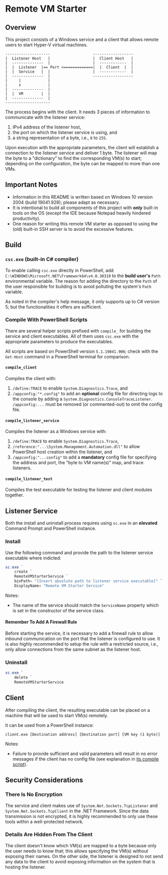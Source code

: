 # Remote VM Starter

## Overview

This project consists of a Windows service and a client that allows remote users to start Hyper-V virtual machines.

```
--------------------                   ------------------
|  Listener Host   |                   |  Client Host   |
|  --------------  |                   |  ------------  |
|  |  Listener  |== Port <=============|  |  Client  |  |
|  |  Service   |  |                   |  ------------  |
|  --------------  |                   ------------------
|     |            |
|     v            |
|  --------------  |
|  |  VM        |  |
|  --------------  |
--------------------
```

The process begins with the client. It needs 3 pieces of information to communicate with the listener service:

1. IPv4 address of the listener host,
2. the port on which the listener service is using, and
3. a string representation of a byte, i.e., `0` to `255`.

Upon execution with the appropriate parameters, the client will establish a connection to the listener service and deliver 1 byte. The listener will map the byte to a "dictionary" to find the corresponding VM(s) to start; depending on the configuration, the byte can be mapped to more than one VMs.

## Important Notes

- Information in this README is written based on Windows 10 version 2004 (build 19041.928); please adapt as necessary.
- It is intentional to build all components of this project with **only** built-in tools on the OS (except the IDE because Notepad heavily hindered productivity).
- One reason for writing this remote VM starter as opposed to using the (old) built-in SSH server is to avoid the excessive features.

## Build

### `csc.exe` (built-in C# compiler)

To enable calling `csc.exe` directly in PowerShell, add `C:\WINDOWS\Microsoft.NET\Framework64\v4.0.30319` to the **build user's** `Path` environmental variable. The reason for adding the directory to the `Path` of the user responsible for building is to avoid polluting the system's `Path` variable.

As noted in the compiler's help message, it only supports up to C# version 5; but the functionalities it offers are sufficient.

### Compile With PowerShell Scripts

There are several helper scripts prefixed with `compile_` for building the service and client executables. All of them uses `csc.exe` with the appropriate parameters to produce the executables.

All scripts are based on PowerShell version `5.1.19041.906`; check with the `Get-Host` command in a PowerShell terminal for comparison.

#### `compile_client`

Compiles the client with:

1. `/define:TRACE` to enable `System.Diagnostics.Trace`, and
2. `/appconfig:"*.config"` to add an **optional** config file for directing logs to the console by adding a `System.Diagnostics.ConsoleTraceListener`. `/appconfig:...` must be removed (or commented-out) to omit the config file.

#### `compile_listener_service`

Compiles the listener as a Windows service with:

1. `/define:TRACE` to enable `System.Diagnostics.Trace`,
2. `/reference:"...\System.Management.Automation.dll"` to allow PowerShell host creation within the listener, and
3. `/appconfig:"...config"` to add a **mandatory** config file for specifying the address and port, the "byte to VM name(s)" map, and trace listeners.

#### `compile_listener_test`

Compiles the test executable for testing the listener and client modules together.

## Listener Service

Both the install and uninstall process requires using `sc.exe` in an **elevated** Command Prompt and PowerShell instance.

### Install

Use the following command and provide the path to the listener service executable where indicted:

```ps1
sc.exe `
    create `
    RemoteVMStarterService `
    binPath= "[Insert absolute path to listener service executable]" `
    DisplayName= "Remote VM Starter Service"
```

Notes:

- The name of the service should match the `ServiceName` property which is set in the constructor of the service class.

#### **Remember To Add A Firewall Rule**

Before starting the service, it is necessary to add a firewall rule to allow inbound communication on the port that the listener is configured to use. It is also highly recommended to setup the rule with a restricted source, i.e., only allow connections from the same subnet as the listener host.

### Uninstall

```ps1
sc.exe `
    delete `
    RemoteVMStarterService
```

## Client

After compiling the client, the resulting executable can be placed on a machine that will be used to start VM(s) remotely.

It can be used from a PowerShell instance:

```
client.exe [Destination address] [Destination port] [VM key (1 byte)]
```

Notes:

- Failure to provide sufficient and valid parameters will result in no error messages if the client has no config file (see explanation in [its compile script](#compile_client)).

## Security Considerations

### There Is **No Encryption**

The service and client makes use of `System.Net.Sockets.TcpListener` and `System.Net.Sockets.TcpClient` in the .NET Framework. Since the data transmission is not encrypted, it is highly recommended to only use these tools within a well-protected network.

### Details Are Hidden From The Client

The client doesn't know which VM(s) are mapped to a byte because only the user needs to know that; this allows specifying the VM(s) without exposing their names. On the other side, the listener is designed to not send any data to the client to avoid exposing information on the system that is hosting the listener.
